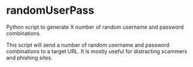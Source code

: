 # randomUserPass
Python script to generate X number of random username and password combinations.

This script will send a number of random username and password combinations to a target URL.  It is mostly useful for distracting scammers and phishing sites.
